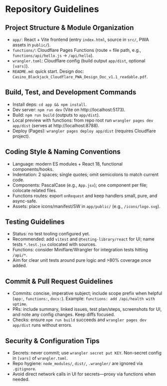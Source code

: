 # Repository Guidelines

## Project Structure & Module Organization
- `app/`: React + Vite frontend (entry `index.html`, source in `src/`, PWA assets in `public/`).
- `functions/`: Cloudflare Pages Functions (route = file path, e.g., `functions/api/hello.js` → `/api/hello`).
- `wrangler.toml`: Cloudflare config (build output `app/dist`, optional `[vars]`).
- `README.md`: quick start. Design doc: `Casino_Blackjack_Cloudflare_PWA_Design_Doc_v1.1_readable.pdf`.

## Build, Test, and Development Commands
- Install deps: `cd app && npm install`.
- Dev server: `npm run dev` (Vite on http://localhost:5173).
- Build: `npm run build` (outputs to `app/dist`).
- Local preview with functions: from repo root run `wrangler pages dev app/dist` (serves at http://localhost:8788).
- Deploy (Pages): `wrangler pages deploy app/dist` (requires Cloudflare project).

## Coding Style & Naming Conventions
- Language: modern ES modules + React 18, functional components/hooks.
- Indentation: 2 spaces; single quotes; omit semicolons to match current code.
- Components: PascalCase (e.g., `App.jsx`); one component per file; colocate related files.
- Functions routes: export `onRequest` and keep handlers small, pure, and async-safe.
- Assets: place icons/manifest/SW in `app/public/` (e.g., `/icons/logo.svg`).

## Testing Guidelines
- Status: no test tooling configured yet.
- Recommended: add `vitest` and `@testing-library/react` for UI; name tests `*.test.jsx` colocated with sources.
- Functions: consider Miniflare/Wrangler for integration tests hitting `/api/*`.
- Aim for clear unit tests around pure logic and >80% coverage once added.

## Commit & Pull Request Guidelines
- Commits: concise, imperative subject; include scope prefix when helpful (`app:`, `functions:`, `docs:`). Example: `functions: add /api/health with uptime`.
- PRs: include summary, linked issues, test plan/steps, screenshots for UI, and note any config changes. Keep diffs focused.
- Checks: ensure `npm run build` succeeds and `wrangler pages dev app/dist` runs without errors.

## Security & Configuration Tips
- Secrets: never commit; use `wrangler secret put KEY`. Non-secret config in `[vars]` of `wrangler.toml`.
- Repo hygiene: `node_modules/`, `dist/`, `.wrangler/` are ignored via `.gitignore`.
- Avoid direct network calls in UI for secrets—proxy via functions when needed.
